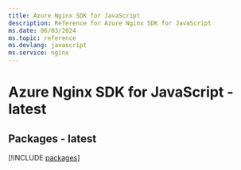 ```yaml
---
title: Azure Nginx SDK for JavaScript
description: Reference for Azure Nginx SDK for JavaScript
ms.date: 06/03/2024
ms.topic: reference
ms.devlang: javascript
ms.service: nginx
---
```

# Azure Nginx SDK for JavaScript - latest
## Packages - latest
[!INCLUDE [packages](nginx-index.md)]